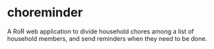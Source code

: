 choreminder
===========

A RoR web application to divide household chores among a list of household members, and send reminders when they need to be done.